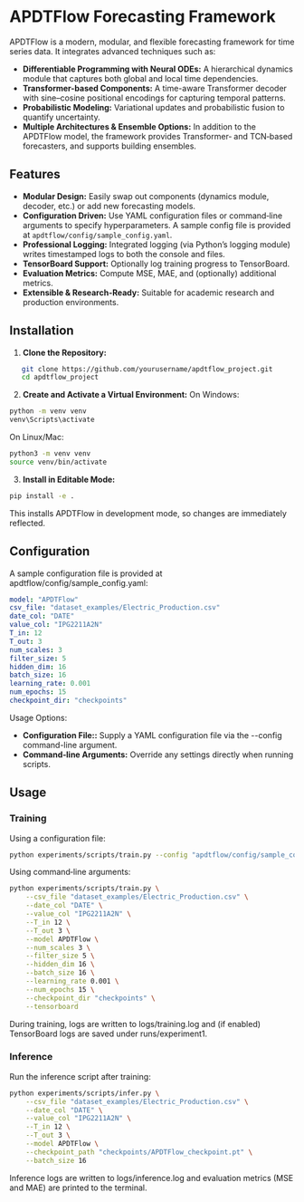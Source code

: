 # APDTFlow Forecasting Framework

APDTFlow is a modern, modular, and flexible forecasting framework for time series data. It integrates advanced techniques such as:
- **Differentiable Programming with Neural ODEs:** A hierarchical dynamics module that captures both global and local time dependencies.
- **Transformer-based Components:** A time-aware Transformer decoder with sine–cosine positional encodings for capturing temporal patterns.
- **Probabilistic Modeling:** Variational updates and probabilistic fusion to quantify uncertainty.
- **Multiple Architectures & Ensemble Options:** In addition to the APDTFlow model, the framework provides Transformer‑ and TCN‑based forecasters, and supports building ensembles.

## Features

- **Modular Design:** Easily swap out components (dynamics module, decoder, etc.) or add new forecasting models.
- **Configuration Driven:** Use YAML configuration files or command‑line arguments to specify hyperparameters. A sample config file is provided at `apdtflow/config/sample_config.yaml`.
- **Professional Logging:** Integrated logging (via Python’s logging module) writes timestamped logs to both the console and files.
- **TensorBoard Support:** Optionally log training progress to TensorBoard.
- **Evaluation Metrics:** Compute MSE, MAE, and (optionally) additional metrics.
- **Extensible & Research-Ready:** Suitable for academic research and production environments.

## Installation

1. **Clone the Repository:**

```bash
   git clone https://github.com/yourusername/apdtflow_project.git
   cd apdtflow_project
```
2. **Create and Activate a Virtual Environment:**
On Windows:
```bash
python -m venv venv
venv\Scripts\activate
```
On Linux/Mac:
```bash
python3 -m venv venv
source venv/bin/activate
```

3. **Install in Editable Mode:**

```bash
pip install -e .
```
This installs APDTFlow in development mode, so changes are immediately reflected.

## Configuration
A sample configuration file is provided at apdtflow/config/sample_config.yaml:
```yaml
model: "APDTFlow"
csv_file: "dataset_examples/Electric_Production.csv"
date_col: "DATE"
value_col: "IPG2211A2N"
T_in: 12
T_out: 3
num_scales: 3
filter_size: 5
hidden_dim: 16
batch_size: 16
learning_rate: 0.001
num_epochs: 15
checkpoint_dir: "checkpoints"
```
Usage Options:
- **Configuration File::** Supply a YAML configuration file via the --config command-line argument.
- **Command‑line Arguments:** Override any settings directly when running scripts.

## Usage
### Training
Using a configuration file:
```bash
python experiments/scripts/train.py --config "apdtflow/config/sample_config.yaml" --tensorboard
```
Using command‑line arguments:
```bash
python experiments/scripts/train.py \
    --csv_file "dataset_examples/Electric_Production.csv" \
    --date_col "DATE" \
    --value_col "IPG2211A2N" \
    --T_in 12 \
    --T_out 3 \
    --model APDTFlow \
    --num_scales 3 \
    --filter_size 5 \
    --hidden_dim 16 \
    --batch_size 16 \
    --learning_rate 0.001 \
    --num_epochs 15 \
    --checkpoint_dir "checkpoints" \
    --tensorboard
```
During training, logs are written to logs/training.log and (if enabled) TensorBoard logs are saved under runs/experiment1.

### Inference
Run the inference script after training:
```bash
python experiments/scripts/infer.py \
    --csv_file "dataset_examples/Electric_Production.csv" \
    --date_col "DATE" \
    --value_col "IPG2211A2N" \
    --T_in 12 \
    --T_out 3 \
    --model APDTFlow \
    --checkpoint_path "checkpoints/APDTFlow_checkpoint.pt" \
    --batch_size 16
```
Inference logs are written to logs/inference.log and evaluation metrics (MSE and MAE) are printed to the terminal.